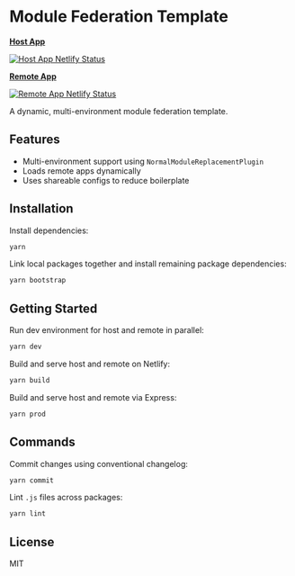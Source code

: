 # Module Federation Template

**[Host App](https://module-federation-template-host.netlify.app)**

[![Host App Netlify Status](https://api.netlify.com/api/v1/badges/dd3fd5c7-0168-4cd7-a56a-673503681f86/deploy-status)](https://app.netlify.com/sites/module-federation-template-host/deploys)

**[Remote App](https://module-federation-template-remote.netlify.app)**

[![Remote App Netlify Status](https://api.netlify.com/api/v1/badges/5ba4ad1f-811d-493f-8030-92e9ba296a43/deploy-status)](https://app.netlify.com/sites/module-federation-template-remote/deploys)

A dynamic, multi-environment module federation template.

## Features

- Multi-environment support using `NormalModuleReplacementPlugin`
- Loads remote apps dynamically
- Uses shareable configs to reduce boilerplate

## Installation

Install dependencies:

```bash
yarn
```

Link local packages together and install remaining package dependencies:

```bash
yarn bootstrap
```

## Getting Started

Run dev environment for host and remote in parallel:

```bash
yarn dev
```

Build and serve host and remote on Netlify:

```bash
yarn build
```

Build and serve host and remote via Express:

```bash
yarn prod
```

## Commands

Commit changes using conventional changelog:

```bash
yarn commit
```

Lint `.js` files across packages:

```bash
yarn lint
```

## License

MIT

